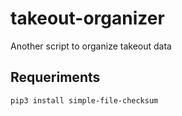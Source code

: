 # takeout-organizer

Another script to organize takeout data

## Requeriments

```bash
pip3 install simple-file-checksum
```

